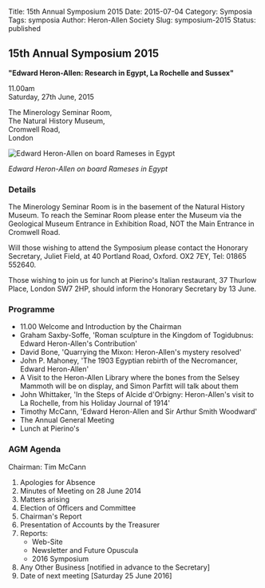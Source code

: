 Title: 15th Annual Symposium 2015
Date: 2015-07-04
Category: Symposia
Tags: symposia
Author: Heron-Allen Society
Slug: symposium-2015
Status: published

## 15th Annual Symposium 2015

**"Edward Heron-Allen: Research in Egypt, La Rochelle and Sussex"**

11.00am  
Saturday, 27th June, 2015

The Minerology Seminar Room,  
The Natural History Museum,  
Cromwell Road,  
London

![Edward Heron-Allen on board Rameses in Egypt](/images/symposia/Edward%20Heron-Allen%20on%20board%20Rameses%20in%20Egypt.jpg)

*Edward Heron-Allen on board Rameses in Egypt*

### Details

The Minerology Seminar Room is in the basement of the Natural History Museum. To reach the Seminar Room please enter the Museum via the Geological Museum Entrance in Exhibition Road, NOT the Main Entrance in Cromwell Road.

Will those wishing to attend the Symposium please contact the Honorary Secretary, Juliet Field, at 40 Portland Road, Oxford. OX2 7EY, Tel: 01865 552640.

Those wishing to join us for lunch at Pierino's Italian restaurant, 37 Thurlow Place, London SW7 2HP, should inform the Honorary Secretary by 13 June.

### Programme

- 11.00 Welcome and Introduction by the Chairman
- Graham Saxby-Soffe, 'Roman sculpture in the Kingdom of Togidubnus: Edward Heron-Allen's Contribution'
- David Bone, 'Quarrying the Mixon: Heron-Allen's mystery resolved'
- John P. Mahoney, 'The 1903 Egyptian rebirth of the Necromancer, Edward Heron-Allen'
- A Visit to the Heron-Allen Library where the bones from the Selsey Mammoth will be on display, and Simon Parfitt will talk about them
- John Whittaker, 'In the Steps of Alcide d'Orbigny: Heron-Allen's visit to La Rochelle, from his Holiday Journal of 1914'
- Timothy McCann, 'Edward Heron-Allen and Sir Arthur Smith Woodward'
- The Annual General Meeting
- Lunch at Pierino's

### AGM Agenda

Chairman: Tim McCann

1. Apologies for Absence
2. Minutes of Meeting on 28 June 2014
3. Matters arising
4. Election of Officers and Committee
5. Chairman's Report
6. Presentation of Accounts by the Treasurer
7. Reports:
   - Web-Site
   - Newsletter and Future Opuscula
   - 2016 Symposium
8. Any Other Business [notified in advance to the Secretary]
9. Date of next meeting [Saturday 25 June 2016]
